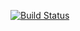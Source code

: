 [![Build Status](https://travis-ci.org/JosVerheij/home-assistant.svg?branch=master)](https://travis-ci.org/JosVerheij/home-assistant)